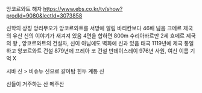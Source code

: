 앙코르와트 
해자
https://www.ebs.co.kr/tv/show?prodId=9080&lectId=3073858

신학의 상징
앙리무오가 앙코르와트를 서방에 알림
바티칸보다 46배 넖음
크메르 제국의 유산
신의 이야기가 새겨져 있음
4면을 합하면 800m 
수리아바르만 2세 흐메르 제국의 왕 , 앙코르와트의 건설자, 신이 아님에도 벽화에 신과 있음
태국
1119년에 제국 통일하고 앙코르와트 건설
879년에 프레아 코 건설
반데이스레이 976년 
사원, 여신 이름 기억 X

시바 신 > 비슈누 신으로 갈아탐
힌두 계통 신

신들이 거주하는 산 메주산



